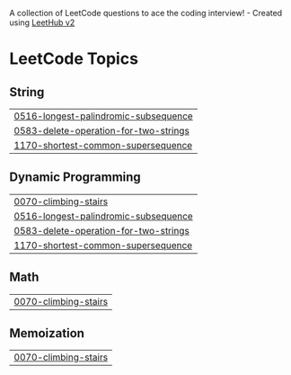 A collection of LeetCode questions to ace the coding interview! - Created using [LeetHub v2](https://github.com/arunbhardwaj/LeetHub-2.0)
<!---LeetCode Topics Start-->
# LeetCode Topics
## String
|  |
| ------- |
| [0516-longest-palindromic-subsequence](https://github.com/enpvivek/leetcode/tree/master/0516-longest-palindromic-subsequence) |
| [0583-delete-operation-for-two-strings](https://github.com/enpvivek/leetcode/tree/master/0583-delete-operation-for-two-strings) |
| [1170-shortest-common-supersequence](https://github.com/enpvivek/leetcode/tree/master/1170-shortest-common-supersequence) |
## Dynamic Programming
|  |
| ------- |
| [0070-climbing-stairs](https://github.com/enpvivek/leetcode/tree/master/0070-climbing-stairs) |
| [0516-longest-palindromic-subsequence](https://github.com/enpvivek/leetcode/tree/master/0516-longest-palindromic-subsequence) |
| [0583-delete-operation-for-two-strings](https://github.com/enpvivek/leetcode/tree/master/0583-delete-operation-for-two-strings) |
| [1170-shortest-common-supersequence](https://github.com/enpvivek/leetcode/tree/master/1170-shortest-common-supersequence) |
## Math
|  |
| ------- |
| [0070-climbing-stairs](https://github.com/enpvivek/leetcode/tree/master/0070-climbing-stairs) |
## Memoization
|  |
| ------- |
| [0070-climbing-stairs](https://github.com/enpvivek/leetcode/tree/master/0070-climbing-stairs) |
<!---LeetCode Topics End-->